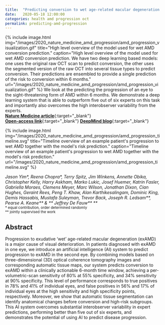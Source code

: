 ```yaml
---
title:  "Predicting conversion to wet age-related macular degeneration using deep learning"
date:   2020-05-18 12:00:00
categories: health amd progression oct
permalink: predicting-amd-progression
---
```


{% include image.html img="/images/2020_nature_medicine_amd_progression/amd_progression_visualization.gif" title="High level overview of the model used for wet AMD conversion prediction." caption="High level overview of the model used for wet AMD conversion prediction. We have two deep learning based models: one uses the original raw OCT scan to predict conversion, the other uses the segmented version of the raw OCT into several tissue types to predict conversion. Their predictions are ensembled to provide a single prediction of the risk to conversion within 6 months."  url="/images/2020_nature_medicine_amd_progression/amd_progression_visualization.gif" %} 
We look at the predicting the progression of an eye to the sight-threatening form of AMD within 6 months. We demonstrate a deep learning system that is able to outperform five out of six experts on this task and importantly also overcomes the high interobserver variability from the experts.  
[**Nature Medicine article**](https://www.nature.com/articles/s41591-020-0867-7){:target="_blank"}  
[**Open-access link**](https://rdcu.be/b4fgc){:target="_blank"}
[**DeepMind blog**](https://deepmind.com/blog/article/Using_ai_to_predict_retinal_disease_progression){:target="_blank"}  

{% include image.html img="/images/2020_nature_medicine_amd_progression/amd_progression_timeline.svg" title="Timeline overview of an example patient's progression to wet AMD together with the model's risk prediction." caption="Timeline overview of an example patient's progression to wet AMD together with the model's risk prediction."  url="/images/2020_nature_medicine_amd_progression/amd_progression_timeline.svg" %} 


_Jason Yim*, Reena Chopra*, Terry Spitz, Jim Winkens, Annette Obika, Christopher Kelly, Harry Askham, Marko Lukic, Josef Huemer, Katrin Fasler, Gabriella Moraes, Clemens Meyer, Marc Wilson, Jonathan Dixon, Cian Hughes, Geraint Rees, Peng T. Khaw, Alan Karthikesalingam, Dominic King, Demis Hassabis, Mustafa Suleyman, Trevor Back, Joseph R. Ledsam**, Pearse A. Keane** &  ** Jeffrey De Fauw** **_  
<sup>\* equal contribution, order determined randomly <br/>
\** jointly supervised the work</sup>

## Abstract

Progression to exudative ‘wet’ age-related macular degeneration (exAMD) is a major cause of visual deterioration. In patients diagnosed with exAMD in one eye, we introduce an artificial intelligence (AI) system to predict progression to exAMD in the second eye. By combining models based on three-dimensional (3D) optical coherence tomography images and corresponding automatic tissue maps, our system predicts conversion to exAMD within a clinically actionable 6-month time window, achieving a per-volumetric-scan sensitivity of 80% at 55% specificity, and 34% sensitivity at 90% specificity. This level of performance corresponds to true positives in 78% and 41% of individual eyes, and false positives in 56% and 17% of individual eyes at the high sensitivity and high specificity points, respectively. Moreover, we show that automatic tissue segmentation can identify anatomical changes before conversion and high-risk subgroups. This AI system overcomes substantial interobserver variability in expert predictions, performing better than five out of six experts, and demonstrates the potential of using AI to predict disease progression.
